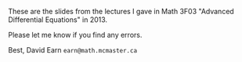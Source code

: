 These are the slides from the lectures I gave in Math 3F03 "Advanced
Differential Equations" in 2013.

Please let me know if you find any errors.

Best,
David Earn
`earn@math.mcmaster.ca`
